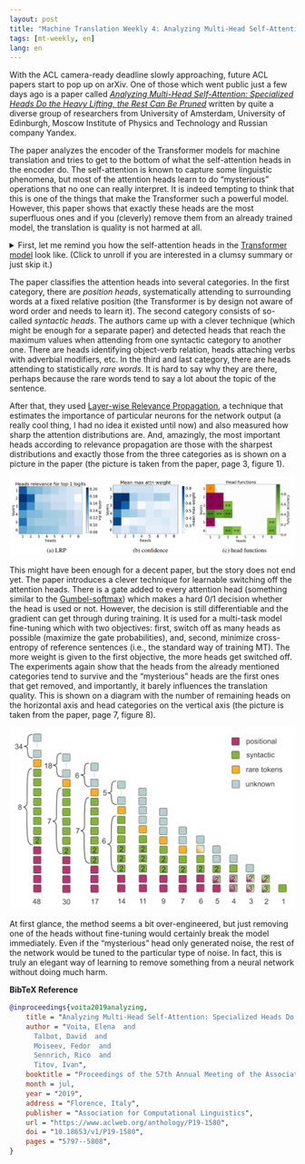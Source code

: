 ```yaml
---
layout: post
title: "Machine Translation Weekly 4: Analyzing Multi-Head Self-Attention"
tags: [mt-weekly, en]
lang: en
---
```


With the ACL camera-ready deadline slowly approaching, future ACL papers start
to pop up on arXiv. One of those which went public just a few days ago is a
paper called [_Analyzing Multi-Head Self-Attention: Specialized Heads Do the
Heavy Lifting, the Rest Can Be Pruned_](https://arxiv.org/pdf/1905.09418.pdf)
written by quite a diverse group of researchers from University of Amsterdam,
University of Edinburgh, Moscow Institute of Physics and Technology and Russian
company Yandex.

The paper analyzes the encoder of the Transformer models for machine
translation and tries to get to the bottom of what the self-attention heads in
the encoder do. The self-attention is known to capture some linguistic
phenomena, but most of the attention heads learn to do “mysterious” operations
that no one can really interpret. It is indeed tempting to think that this is
one of the things that make the Transformer such a powerful model. However,
this paper shows that exactly these heads are the most superfluous ones and if
you (cleverly) remove them from an already trained model, the translation is
quality is not harmed at all.

<details>

<summary>First, let me remind you how the self-attention heads in the <a
href="https://papers.nips.cc/paper/7181-attention-is-all-you-need.pdf">Transformer
model</a> look like. (Click to unroll if you are interested in a clumsy summary
or just skip it.)</summary>

<p>The inputs of the encoder are word embedding vectors. A word vector in the
next sublayer is a combination of the vectors on the previous layers, more
precisely a linear combination of outputs of so-called heads. Each head
computes a probability distribution over all vectors in the layer and uses it
to compute a weighted sum of learned projections of the vectors. The
distribution can be interpreted as information to which words a word attends
(is attached?) on a particular layer. This interpretation is what this paper
discussed here is most concerned with. When visualized, the self-attention
heads can look like this (taken from <a
href="https://ai.googleblog.com/2017/08/transformer-novel-neural-network.html">Google
AI Blog</a> announcing the Transformer paper).</p>

<img src="/assets/MT-Weekly-4/google.png" />

<p>The self-attentive layers are interleaved with simple
multilayer-perceptron-like non-linear layers. There are also residual
connections between all sublayers which kind of make sure that the information
about the words stays locally and does travel arbitrarily among the states. (It
is an important, yet unspoken assumption of the discussed paper.) The encoder
usually has 8 attention heads in each of its 6 layers, it means 48 heads in
total.</p>

<p>If you need even more details about the Transformer model, you can, of
course, read the <a
href="https://papers.nips.cc/paper/7181-attention-is-all-you-need.pdf">original
paper</a>, but you can also have a look at nice illustrations by <a
href="http://jalammar.github.io/illustrated-transformer/">Jay Alammar</a>.</p>

<hr />

</details>

<p></p>

The paper classifies the attention heads into several categories. In the first
category, there are _position heads_, systematically attending to surrounding
words at a fixed relative position (the Transformer is by design not aware of
word order and needs to learn it). The second category consists of so-called
_syntactic heads_. The authors came up with a clever technique (which might be
enough for a separate paper) and detected heads that reach the maximum values
when attending from one syntactic category to another one. There are heads
identifying object-verb relation, heads attaching verbs with adverbial
modifiers, etc. In the third and last category, there are heads attending to
statistically _rare words_. It is hard to say why they are there, perhaps
because the rare words tend to say a lot about the topic of the sentence.

After that, they used [Layer-wise Relevance
Propagation](https://pdfs.semanticscholar.org/17a2/73bbd4448083b01b5a9389b3c37f5425aac0.pdf),
a technique that estimates the importance of particular neurons for the network
output (a really cool thing, I had no idea it existed until now) and also
measured how sharp the attention distributions are. And, amazingly, the most
important heads according to relevance propagation are those with the sharpest
distributions and exactly those from the three categories as is shown on a
picture in the paper (the picture is taken from the paper, page 3, figure 1).

![head categories](/assets/MT-Weekly-4/head_categories.png)

This might have been enough for a decent paper, but the story does not end yet.
The paper introduces a clever technique for learnable switching off the
attention heads. There is a gate added to every attention head (something
similar to the [Gumbel-softmax](https://arxiv.org/pdf/1611.01144.pdf)) which
makes a hard 0/1 decision whether the head is used or not. However, the
decision is still differentiable and the gradient can get through during
training. It is used for a multi-task model fine-tuning which with two
objectives: first, switch off as many heads as possible (maximize the gate
probabilities), and, second, minimize cross-entropy of reference sentences
(i.e., the standard way of training MT). The more weight is given to the first
objective, the more heads get switched off. The experiments again show that the
heads from the already mentioned categories tend to survive and the
“mysterious” heads are the first ones that get removed, and importantly, it
barely influences the translation quality. This is shown on a diagram with the
number of remaining heads on the horizontal axis and head categories on the
vertical axis (the picture is taken from the paper, page 7, figure 8).

![head pruning](/assets/MT-Weekly-4/head_pruning.png)

At first glance, the method seems a bit over-engineered, but just removing one
of the heads without fine-tuning would certainly break the model immediately.
Even if the “mysterious” head only generated noise, the rest of the network
would be tuned to the particular type of noise. In fact, this is truly an
elegant way of learning to remove something from a neural network without doing
much harm.

__BibTeX Reference__
```bibtex
@inproceedings{voita2019analyzing,
    title = "Analyzing Multi-Head Self-Attention: Specialized Heads Do the Heavy Lifting, the Rest Can Be Pruned",
    author = "Voita, Elena  and
      Talbot, David  and
      Moiseev, Fedor  and
      Sennrich, Rico  and
      Titov, Ivan",
    booktitle = "Proceedings of the 57th Annual Meeting of the Association for Computational Linguistics",
    month = jul,
    year = "2019",
    address = "Florence, Italy",
    publisher = "Association for Computational Linguistics",
    url = "https://www.aclweb.org/anthology/P19-1580",
    doi = "10.18653/v1/P19-1580",
    pages = "5797--5808",
}
```
